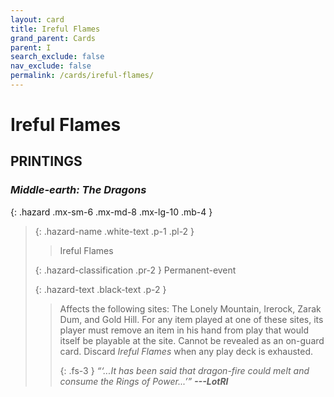 ```yaml
---
layout: card
title: Ireful Flames
grand_parent: Cards
parent: I
search_exclude: false
nav_exclude: false
permalink: /cards/ireful-flames/
---
```


# Ireful Flames


## PRINTINGS


### _Middle-earth: The Dragons_

{: .hazard .mx-sm-6 .mx-md-8 .mx-lg-10 .mb-4 }
> {: .hazard-name .white-text .p-1 .pl-2 }
> > <div class="hazard-mp"></div>
> > <div class="card-name">Ireful Flames</div>
>
> {: .hazard-classification .pr-2 }
> Permanent-event
>
> {: .hazard-text .black-text .p-2 }
> > Affects the following sites: The Lonely Mountain, Irerock, Zarak Dum, and Gold Hill. For any item played at one of these sites, its player must remove an item in his hand from play that would itself be playable at the site. Cannot be revealed as an on-guard card. Discard _Ireful Flames_ when any play deck is exhausted. 
> > 
> > {: .fs-3 } 
> > _“‘...It has been said that dragon-fire could melt and consume the Rings of Power...’”_ ***---&#65279;LotRI*** 
>
